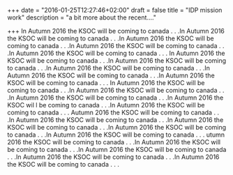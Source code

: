 +++
date = "2016-01-25T12:27:46+02:00"
draft = false
title = "IDP mission work"
description = "a bit more about the recent...."

+++
In Autumn 2016 the KSOC will be coming to canada . . .In Autumn 2016 the KSOC will be coming to canada . . .In Autumn 2016 the KSOC will be coming to canada . . .In Autumn 2016 the KSOC will be coming to canada . . .In Autumn 2016 the KSOC will be coming to canada . . . In Autumn 2016 the KSOC will be coming to canada . . .In Autumn 2016 the KSOC will be coming to canada . . .In Autumn 2016 the KSOC will be coming to canada . . .In Autumn 2016 the KSOC will be coming to canada . . .In Autumn 2016 the KSOC will be coming to canada . . .
In Autumn 2016 the KSOC will be coming to canada . . .In Autumn 2016 the KSOC will be coming to canada . . .In Autumn 2016 the KSOC will be coming to canada . . .In Autumn 2016 the KSOC wil  l be coming to canada . . .In Autumn 2016 the KSOC will be coming to canada . . .  Autumn 2016 the KSOC will be coming to canada . . .In Autumn 2016 the KSOC will be coming to canada . . .In Autumn 2016 the KSOC will be coming to canada . . .In Autumn 2016 the KSOC will be coming to canada . . .In Autumn 2016 the KSOC will be coming to canada . . . utumn 2016 the KSOC will be coming to canada . . .In Autumn 2016 the KSOC will be coming to canada . . .In Autumn 2016 the KSOC will be coming to canada . . .In Autumn 2016 the KSOC will be coming to canada . . .In Autumn 2016 the KSOC will be coming to canada . . .
